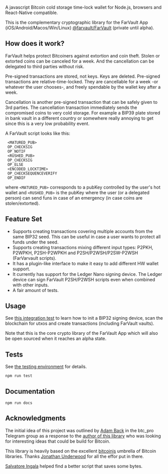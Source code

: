 A javascript Bitcoin cold storage time-lock wallet for Node.js, browsers and React-Native compatible.

This is the complementary cryptographic library for the FarVault App (iOS/Android/Macos/Win/Linux) [@farvault/FarVault](https://github.com/farvault/FarVault) (private until alpha).

## How does it work?

FarVault helps protect Bitcoiners against extortion and coin theft. Stolen or extorted coins can be canceled for a week. And the cancellation can be delegated to third parties without risk.

Pre-signed transactions are stored, not keys. Keys are deleted. Pre-signed transactions are relative-time-locked. They are cancellable for a week -or whatever the user chooses-, and freely spendable by the wallet key after a week.

Cancellation is another pre-signed transaction that can be safely given to 3rd parties. The cancellation transaction immediately sends the compromised coins to very cold storage. For example a BIP39 plate stored in bank vault in a different country or somewhere really annoying to get since this is a very low probability event.

A FarVault script looks like this:

```
 <MATURED_PUB>
 OP_CHECKSIG
 OP_NOTIF
 <RUSHED_PUB>
 OP_CHECKSIG
 OP_ELSE
 <ENCODED_LOCKTIME>
 OP_CHECKSEQUENCEVERIFY
 OP_ENDIF
```
where `<MATURED_PUB>` corresponds to a pubKey controlled by the user's hot wallet and `<RUSHED_PUB>` is the pubKey where the user (or a delegated person) can send funs in case of an emergency (in case coins are stolen/extorted).

## Feature Set

- Supports creating transactions covering multiple accounts from the same BIP32 seed. This can be useful in case a user wants to protect all funds under the seed.
- Supports creating transactions mixing different input types: P2PKH, P2WPKH, P2SH-P2WPKH and P2SH/P2WSH/P2SW-P2WSH (FarVarvault scripts).
- It has a plugin-like interface to make it easy to add different HW wallet support.
- It currently has support for the Ledger Nano signing device. The Ledger device can sign FarVault P2SH/P2WSH scripts even when combined with other inputs.
- A fair amount of tests.

## Usage

See [this integration test](./test/integration/farvault.test.js) to learn how to init a BIP32 signing device, scan the blockchain for utxos and create transactions (including FarVault vaults).

Note that this is the core crypto library of the FarVault App which will also be open sourced when it reaches an alpha state.

## Tests

See [the testing environment](./testing_environment) for details.

`npm run test`

## Documentation

`npm run docs`

## Acknowledgments

The initial idea of this project was outlined by [Adam Back](https://en.wikipedia.org/wiki/Adam_Back) in the btc_pro Telegram group as a response to the [author of this library](https://github.com/landabaso) who was looking for interesting ideas that could be build for Bitcoin.

This library is heavily based on the excellent [bitcoinjs](https://github.com/bitcoinjs) umbrella of Bitcoin libraries. Thanks [Jonathan Underwood](https://github.com/junderw) for all the effor put in there.

[Salvatore Ingala](https://github.com/bigspider) helped find a better script that saves some bytes.
